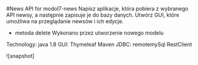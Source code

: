 #News API for modol7-news
Napisz aplikacje, która pobiera z wybranego API newsy, 
a następnie zapisuje je do bazy danych. 
Utwórz GUI, które umożliwa na przeglądanie newsów i ich edycje.

+ metoda delete
Wykonano przez utworzenie nowego modelu

Technology:
java 1.8
GUI: Thymeleaf
Maven
JDBC: remotemySql
RestClient

![snapshot]
